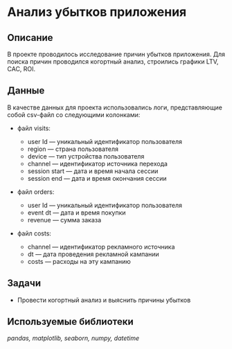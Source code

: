 # Анализ убытков приложения
## Описание
В проекте проводилось исследование причин убытков приложения. Для поиска причин проводился когортный анализ, строились графики LTV, CAC, ROI.<br>

## Данные
В качестве данных для проекта использовались логи, представляющие собой csv-файл со следующими колонками:
- файл visits:
    - user Id — уникальный идентификатор пользователя
    - region — страна пользователя
    - device — тип устройства пользователя
    - channel — идентификатор источника перехода
    - session start — дата и время начала сессии
    - session end — дата и время окончания сессии

- файл orders:
    - user Id — уникальный идентификатор пользователя
    - event dt — дата и время покупки
    - revenue — сумма заказа

- файл costs:
    - channel — идентификатор рекламного источника
    - dt — дата проведения рекламной кампании
    - costs — расходы на эту кампанию

## Задачи
- Провести когортный анализ и выяснить причины убытков

## Используемые библиотеки
*pandas, matplotlib, seaborn, numpy, datetime*
